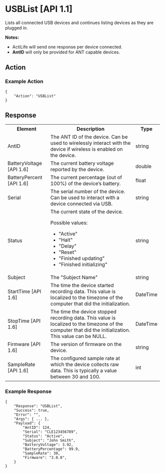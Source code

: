 # USBList [API 1.1]

Lists all connected USB devices and continues listing devices as they are plugged in.

**Notes:**

* ActiLife will send one response per device connected.
* **AntID** will only be provided for ANT capable devices.

## Action

### Example Action

    {
        "Action": "USBList"
    }

## Response

<table>
  <tr>
    <th>Element</th>
    <th>Description</th>
    <th>Type</th>
  </tr>
  <tr>
    <td>AntID</td>
    <td>The ANT ID of the device. Can be used to wirelessly interact with the device if wireless is enabled on the device.</td>
    <td>string</td>
  </tr>
  <tr>
    <td>BatteryVoltage [API 1.6]</td>
    <td>The current battery voltage reported by the device.</td>
    <td>double</td>
  </tr>
  <tr>
    <td>BatteryPercent [API 1.6]</td>
    <td>The current percentage (out of 100%) of the device’s battery.</td>
    <td>float</td>
  </tr>
  <tr>
    <td>Serial</td>
    <td>The serial number of the device. Can be used to interact with a device connected via USB.</td>
    <td>string</td>
  </tr>
  <tr>
    <td>Status</td>
    <td>The current state of the device.
        <p>Possible values:</p>
        <ul>
            <li>"Active"</li>
            <li>"Halt"</li>
            <li>"Delay"</li>
            <li>"Reset"</li>
            <li>"Finished updating"</li>
            <li>"Finished initializing"</li>
        </ul>
    </td>
    <td>string</td>
  </tr>
  <tr>
    <td>Subject</td>
    <td>The "Subject Name"</td>
    <td>string</td>
  </tr>
  <tr>
    <td>StartTime [API 1.6]</td>
    <td>The time the device started recording data. This value is localized to the timezone of the computer that did the initialization.</td>
    <td>DateTime</td>
  </tr>
  <tr>
    <td>StopTime [API 1.6]</td>
    <td>The time the device stopped recording data. This value is localized to the timezone of the computer that did the initialization.  This value can be NULL.</td>
    <td>DateTime</td>
  </tr>
  <tr>
    <td>Firmware [API 1.6]</td>
    <td>The version of firmware on the device.</td>
    <td>string</td>
  </tr>
  <tr>
    <td>SampleRate [API 1.6]</td>
    <td>The configured sample rate at which the device collects raw data. This is typically a value between 30 and 100.</td>
    <td>int</td>
  </tr>
</table>

### Example Response

    {
        "Response": "USBList",
        "Success": true,
        "Error": "",
        "Args": { ... },
        "Payload": {
            "AntID": 124,
            "Serial": "CLE123456789",
            "Status": "Active",
            "Subject": "John Smith",
            "BatteryVoltage": 3.92,
            "BatteryPercentage": 99.9,
            "SampleRate": 30,
            "Firmware": "3.0.0",
        }
    }